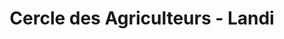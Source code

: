 ---
title: "Cercle des Agriculteurs - Landi"
url: /meinier/cercle-des-agriculteurs-landi/
shop: Garten-Center
---
